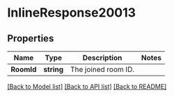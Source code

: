 # InlineResponse20013

## Properties

Name | Type | Description | Notes
------------ | ------------- | ------------- | -------------
**RoomId** | **string** | The joined room ID. | 

[[Back to Model list]](../README.md#documentation-for-models) [[Back to API list]](../README.md#documentation-for-api-endpoints) [[Back to README]](../README.md)


